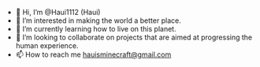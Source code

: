 - 👋 Hi, I’m @Haui1112 (Haui)
- 👀 I’m interested in making the world a better place.
- 🌱 I’m currently learning how to live on this planet.
- 💞️ I’m looking to collaborate on projects that are aimed at progressing the human experience.
- 📫 How to reach me hauisminecraft@gmail.com

<!---
Haui1112/Haui1112 is a ✨ special ✨ repository because its `README.md` (this file) appears on your GitHub profile.
You can click the Preview link to take a look at your changes.
--->

